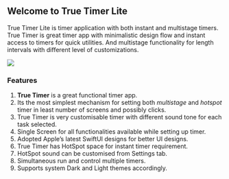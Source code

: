 ## Welcome to True Timer Lite

True Timer Lite is timer application with both instant and multistage timers. True Timer is great timer app with minimalistic design flow and instant access to timers for quick utilities. And multistage functionality for length intervals with different level of customizations.

![](https://github.com/noorbittechnologies/truetimerlite/issues/1#issue-652145828)

### Features

1. **True Timer** is a great functional timer app. 
2. Its the most simplest mechanism for setting both _multistage_ and _hotspot_ timer in least number of screens and possibly clicks. 
3. True Timer is very customisable timer with different sound tone for each task selected.
4. Single Screen for all functionalities available while setting up timer.
5. Adopted Apple’s latest SwiftUI designs for better UI designs.
6. True Timer has HotSpot space for instant timer requirement.
7. HotSpot sound can be customised from Settings tab.
8. Simultaneous run and control multiple timers.
9. Supports system Dark and Light themes accordingly.

